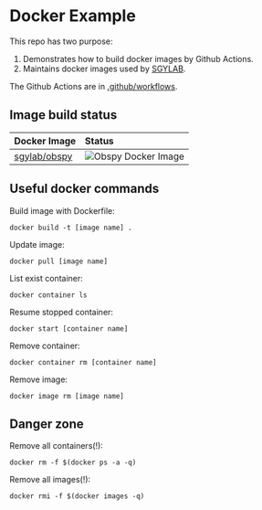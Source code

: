 # Docker Example

This repo has two purpose:

1. Demonstrates how to build docker images by Github Actions.
2. Maintains docker images used by [SGYLAB](https://sgylab.earth.ncu.edu.tw/).

The Github Actions are in [.github/workflows](.github/workflows).

## Image build status

Docker Image|Status
:-----------|:-----
[sgylab/obspy](obspy)|![Obspy Docker Image](https://github.com/sgylab/docker-example/workflows/Obspy%20Docker%20Image/badge.svg)

## Useful docker commands 

Build image with Dockerfile:

    docker build -t [image name] .

Update image:

    docker pull [image name]

List exist container:

    docker container ls

Resume stopped container:

    docker start [container name]

Remove container:

    docker container rm [container name]

Remove image:

    docker image rm [image name]

## Danger zone

Remove all containers(!):

    docker rm -f $(docker ps -a -q)

Remove all images(!):

    docker rmi -f $(docker images -q)

